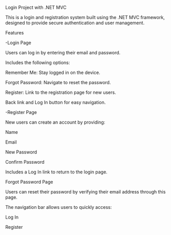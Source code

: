Login Project with .NET MVC


This is a login and registration system built using the .NET MVC framework, designed to provide secure authentication and user management.


Features


-Login Page


Users can log in by entering their email and password.


Includes the following options:


Remember Me: Stay logged in on the device.


Forgot Password: Navigate to reset the password.


Register: Link to the registration page for new users.


Back link and Log In button for easy navigation.


-Register Page



New users can create an account by providing:


Name

Email

New Password

Confirm Password

Includes a Log In link to return to the login page.

Forgot Password Page


Users can reset their password by verifying their email address through this page.



The navigation bar allows users to quickly access:

Log In

Register
